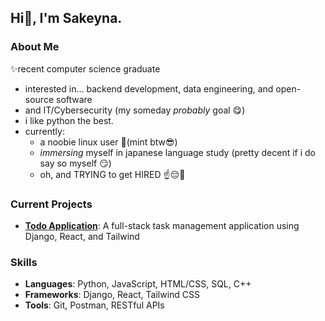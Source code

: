 ## Hi👋, I'm Sakeyna.

### About Me
✨recent computer science graduate

- interested in... backend development, data engineering, and open-source software
- and IT/Cybersecurity (my someday _probably_ goal 😋)
- i like python the best.
- currently:
  - a noobie linux user 🐧(mint btw😎) 
  - _immersing_ myself in japanese language study (pretty decent if i do say so myself 😏)
  - oh, and TRYING to get HIRED ☝️😔🤲

### Current Projects
- **[Todo Application](https://github.com/oskeii/simon-tasks)**: A full-stack task management application using Django, React, and Tailwind
<!-- - **[Other Project]**: Brief description -->

### Skills
- **Languages**: Python, JavaScript, HTML/CSS, SQL, C++
- **Frameworks**: Django, React, Tailwind CSS
- **Tools**: Git, Postman, RESTful APIs

<!--
### Get in Touch
- LinkedIn: 
- Email: 
-->
